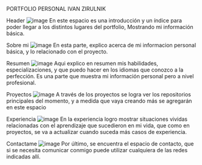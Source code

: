 PORTFOLIO PERSONAL IVAN ZIRULNIK

Header
![image](https://github.com/ivanzj0/Portfolio/assets/169104822/2e5f5ed3-fabb-4fa3-a15f-4ec41293892f)
En este espacio es una introducción y un índice para poder llegar a los distintos lugares del portfolio, Mostrando mi información básica.


Sobre mi
![image](https://github.com/ivanzj0/Portfolio/assets/169104822/571c491f-279b-463c-8746-c98bde42b7cf)
En esta parte, explico acerca de mi informacion personal básica, y lo relacionado con el proyecto.

Resumen
![image](https://github.com/ivanzj0/Portfolio/assets/169104822/0ca31460-00f0-4f6b-a5f9-608fc0a4109f)
Aqui explico en resumen mis habilidades, especializaciones, y que puedo hacer en los idiomas que conozco a la perfección. Es una parte que muestra mi información personal pero a nivel profesional.

Proyectos
![image](https://github.com/ivanzj0/Portfolio/assets/169104822/314421cf-e445-4606-921b-29478b6007b8)
A través de los proyectos se logra ver los repositorios principales del momento, y a medida que vaya creando más se agregarán en este espacio

Experiencia
![image](https://github.com/ivanzj0/Portfolio/assets/169104822/a61f67c8-8d91-443c-b9b5-09abb3b7eaf9)
En la experiencia logro mostrar situaciones vividas relacionadas con el aprendizaje que sucedieron en mi vida, que como en proyectos, se va a actualizar cuando suceda más casos de experiencia.

Contactame
![image](https://github.com/ivanzj0/Portfolio/assets/169104822/0a8de7c4-edb0-4cf2-8809-c81e517e1892)
Por último, se encuentra el espacio de contacto, que si se necesita comunicar conmigo puede utilizar cualquiera de las redes indicadas allí.

